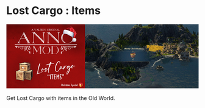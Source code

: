 # Lost Cargo : Items 

![](./files/lostcargobanner.jpg)

Get Lost Cargo with items in the Old World.
